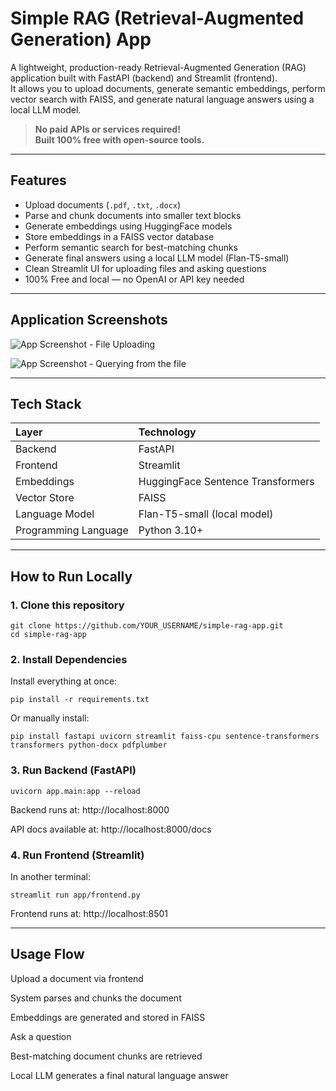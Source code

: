 # Simple RAG (Retrieval-Augmented Generation) App

A lightweight, production-ready Retrieval-Augmented Generation (RAG) application built with FastAPI (backend) and Streamlit (frontend).  
It allows you to upload documents, generate semantic embeddings, perform vector search with FAISS, and generate natural language answers using a local LLM model.

> **No paid APIs or services required!**  
> **Built 100% free with open-source tools.**

---

## Features

- Upload documents (`.pdf`, `.txt`, `.docx`)
- Parse and chunk documents into smaller text blocks
- Generate embeddings using HuggingFace models
- Store embeddings in a FAISS vector database
- Perform semantic search for best-matching chunks
- Generate final answers using a local LLM model (Flan-T5-small)
- Clean Streamlit UI for uploading files and asking questions
- 100% Free and local — no OpenAI or API key needed

---

## Application Screenshots

![App Screenshot - File Uploading](images/SS1.jpg)

![App Screenshot - Querying from the file](images/SS2.jpg)

---

## Tech Stack

| Layer | Technology |
|:---|:---|
| Backend | FastAPI |
| Frontend | Streamlit |
| Embeddings | HuggingFace Sentence Transformers |
| Vector Store | FAISS |
| Language Model | Flan-T5-small (local model) |
| Programming Language | Python 3.10+ |

---

##  How to Run Locally

### 1. Clone this repository

```
git clone https://github.com/YOUR_USERNAME/simple-rag-app.git
cd simple-rag-app
```

### 2. Install Dependencies

Install everything at once:

```
pip install -r requirements.txt
```

Or manually install:

```
pip install fastapi uvicorn streamlit faiss-cpu sentence-transformers transformers python-docx pdfplumber
```

### 3. Run Backend (FastAPI)

```
uvicorn app.main:app --reload
```

Backend runs at: http://localhost:8000

API docs available at: http://localhost:8000/docs

### 4. Run Frontend (Streamlit)
In another terminal:

```
streamlit run app/frontend.py
```

Frontend runs at: http://localhost:8501

---

## Usage Flow

Upload a document via frontend

System parses and chunks the document

Embeddings are generated and stored in FAISS

Ask a question

Best-matching document chunks are retrieved

Local LLM generates a final natural language answer